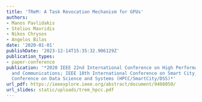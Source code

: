 ```yaml
---
title: 'TReM: A Task Revocation Mechanism for GPUs'
authors:
- Manos Pavlidakis
- Stelios Mavridis
- Nikos Chrysos
- Angelos Bilas
date: '2020-01-01'
publishDate: '2023-12-14T15:35:32.906129Z'
publication_types:
- paper-conference
publication: '*2020 IEEE 22nd International Conference on High Performance Computing
  and Communications; IEEE 18th International Conference on Smart City; IEEE 6th International
  Conference on Data Science and Systems (HPCC/SmartCity/DSS)*'
url_pdf: https://ieeexplore.ieee.org/abstract/document/9408050/
url_slides: static/uploads/trem_hpcc.pdf
---
```

